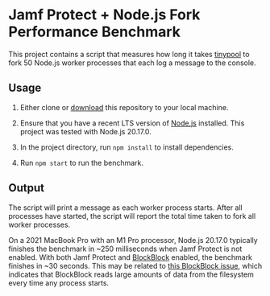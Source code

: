 # Jamf Protect + Node.js Fork Performance Benchmark

This project contains a script that measures how long it takes [tinypool](https://github.com/tinylibs/tinypool) to fork 50 Node.js worker processes that each log a message to the console.

## Usage

1. Either clone or [download](https://github.com/rgrove/jamf-node-fork-performance/archive/refs/heads/main.zip) this repository to your local machine.

2. Ensure that you have a recent LTS version of [Node.js](https://nodejs.org/) installed. This project was tested with Node.js 20.17.0.

3. In the project directory, run `npm install` to install dependencies.

4. Run `npm start` to run the benchmark.

## Output

The script will print a message as each worker process starts. After all processes have started, the script will report the total time taken to fork all worker processes.

On a 2021 MacBook Pro with an M1 Pro processor, Node.js 20.17.0 typically finishes the benchmark in ~250 milliseconds when Jamf Protect is not enabled. With both Jamf Protect and [BlockBlock](https://objective-see.org/products/blockblock.html) enabled, the benchmark finishes in ~30 seconds. This may be related to [this BlockBlock issue](https://github.com/objective-see/BlockBlock/issues/10), which indicates that BlockBlock reads large amounts of data from the filesystem every time any process starts.
